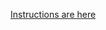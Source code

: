 [Instructions are here](https://github.com/csheldonhess/c4l16-cli-workshop/blob/master/cataloging-exercise/instructions.md)
